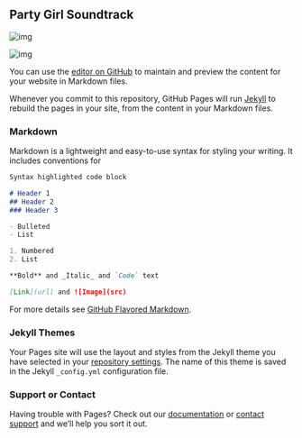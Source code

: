 ## Party Girl Soundtrack
![img](https://img.discogs.com/_o-Du4lXzGtc-XEqKKXCz2xiw-k=/fit-in/500x498/filters:strip_icc():format(jpeg):mode_rgb():quality(90)/discogs-images/R-11815771-1522862728-8954.jpeg.jpg)

![img](https://cps-static.rovicorp.com/3/JPG_500/MI0000/078/MI0000078814.jpg?partner=allrovi.com)

You can use the [editor on GitHub](https://github.com/adrianjazz/party-girl/edit/master/README.md) to maintain and preview the content for your website in Markdown files.

Whenever you commit to this repository, GitHub Pages will run [Jekyll](https://jekyllrb.com/) to rebuild the pages in your site, from the content in your Markdown files.

### Markdown

Markdown is a lightweight and easy-to-use syntax for styling your writing. It includes conventions for

```markdown
Syntax highlighted code block

# Header 1
## Header 2
### Header 3

- Bulleted
- List

1. Numbered
2. List

**Bold** and _Italic_ and `Code` text

[Link](url) and ![Image](src)
```

For more details see [GitHub Flavored Markdown](https://guides.github.com/features/mastering-markdown/).

### Jekyll Themes

Your Pages site will use the layout and styles from the Jekyll theme you have selected in your [repository settings](https://github.com/adrianjazz/party-girl/settings). The name of this theme is saved in the Jekyll `_config.yml` configuration file.

### Support or Contact

Having trouble with Pages? Check out our [documentation](https://help.github.com/categories/github-pages-basics/) or [contact support](https://github.com/contact) and we’ll help you sort it out.
